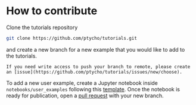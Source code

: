 # How to contribute

Clone the tutorials repository

```bash
git clone https://github.com/ptycho/tutorials.git
```

and create a new branch for a new example that you would like to add to the tutorials.

```{admonition} Access
If you need write access to push your branch to remote, please create an [issue](https://github.com/ptycho/tutorials/issues/new/choose).
```

To add a new user example, create a Jupyter notebook inside ```notebooks/user_examples``` following this [template](notebooks/user_examples/template).
Once the notebook is ready for publication, open a [pull request](https://github.com/ptycho/tutorials/compare) with your new branch.
